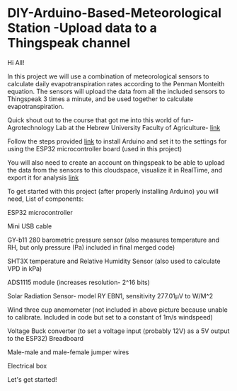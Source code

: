 # DIY-Arduino-Based-Meteorological Station -Upload data to a Thingspeak channel
Hi All!

In this project we will use a combination of meteorological sensors to calculate daily evapotranspiration rates according to the Penman Monteith equation. The sensors will upload the data from all the included sensors to Thingspeak 3 times a minute, and be used together to calculate evapotranspiration. 

Quick shout out to the course that got me into this world of fun- Agrotechnology Lab at the Hebrew University Faculty of Agriculture- [link](https://agrotech-lab.github.io/)

Follow the steps provided [link](https://agrotech-lab.github.io/code/2022/03/07/intro) to install Arduino and set it to the settings for using the ESP32 microcontroller board (used in this project)

You will also need to create an account on thingspeak to be able to upload the data from the sensors to this cloudspace, visualize it in RealTime, and export it for analysis [link](https://thingspeak.com/)  

To get started with this project (after properly installing Arduino) you will need,
List of components:

ESP32 microcontroller

Mini USB cable 

GY-b11 280 barometric pressure sensor (also measures temperature and RH, but only pressure (Pa) included in final merged code)

SHT3X temperature and Relative Humidity Sensor (also used to calculate VPD in kPa)

ADS1115 module (increases resolution- 2^16 bits)

Solar Radiation Sensor- model RY EBN1, sensitivity 277.01µV to W/M^2

Wind three cup anemometer (not included in above picture because unable to calibrate. Included in code but set to a constant of 1m/s windspeed)

Voltage Buck converter (to set a voltage input (probably 12V) as a 5V output to the ESP32) 
Breadboard

Male-male and male-female jumper wires

Electrical box

Let's get started!
